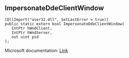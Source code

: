 ## ImpersonateDdeClientWindow

```
[DllImport("user32.dll", SetLastError = true)]
public static extern bool ImpersonateDdeClientWindow(
   IntPtr hWndClient,
   IntPtr hWndServer,
   out uint pid
);
```

Microsoft documentation: [Link](https://learn.microsoft.com/en-us/windows/win32/api/dde/nf-dde-impersonateddeclientwindow)
